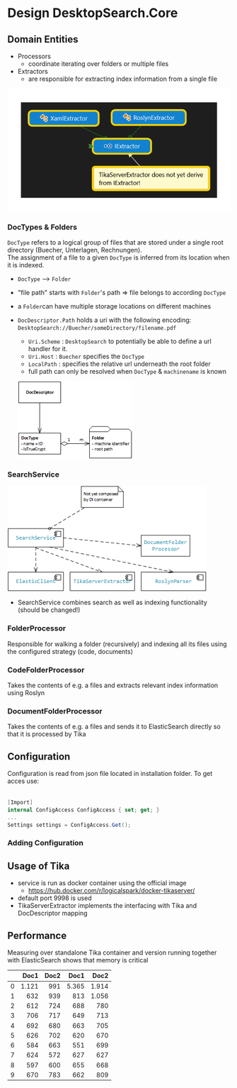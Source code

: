 ﻿# Design DesktopSearch.Core

## Domain Entities

* Processors
  * coordinate iterating over folders or multiple files
* Extractors
  * are responsible for extracting index information from a single file

![Extractors](../Documents/images/Extractors.png)

### DocTypes & Folders

`DocType` refers to a logical group of files that are stored under a single root directory (Buecher, Unterlagen, Rechnungen).\
The assignment of a file to a given `DocType` is inferred from its location when it is indexed.

* `DocType` --> `Folder`
* "file path" starts with `Folder`'s path  =>  file belongs to according `DocType`
* a `Folder`can have multiple storage locations on different machines
* `DocDescriptor.Path` holds a uri with the following encoding: `DesktopSearch://Buecher/someDirectory/filename.pdf`
  * `Uri.Scheme` : `DesktopSearch` to potentially be able to define a url handler for it.
  * `Uri.Host`   : `Buecher` specifies the `DocType`
  * `LocalPath`  : specifies the relative url underneath the root folder
  * full path can only be resolved when `DocType` & `machinename` is known

  ![DocDescriptor - DocType - Folder Relationship](../Documents/images/DocType.png)

### SearchService

![SearchService Dependencies](../Documents/images/SearchServiceStatic.png)

* SearchService combines search as well as indexing functionality (should be changed!)

### FolderProcessor

Responsible for walking a folder (recursively) and indexing all its files using the configured strategy (code, documents)

### CodeFolderProcessor

Takes the contents of e.g. a files and extracts relevant index information using Roslyn

### DocumentFolderProcessor

Takes the contents of e.g. a files and sends it to ElasticSearch directly so that it is processed by Tika

## Configuration

Configuration is read from json file located in installation folder. To get acces use:

```cs

[Import]
internal ConfigAccess ConfigAccess { set; get; }
...
Settings settings = ConfigAccess.Get();

```

### Adding Configuration

## Usage of Tika

* service is run as docker container using the official image
  * <https://hub.docker.com/r/logicalspark/docker-tikaserver/>
* default port 9998 is used
* TikaServerExtractor implements the interfacing with Tika and DocDescriptor mapping

## Performance

Measuring over standalone Tika container and version running together with ElasticSearch shows that memory is critical

|   | Doc1  | Doc2| Doc1  | Doc2  |
|--:|------:|----:|------:|------:|
| 0 | 1.121 | 991 | 5.365 | 1.914 |
| 1 | 632   | 939 | 813   | 1.056 |
| 2 | 612   | 724 | 688   | 780   |
| 3 | 706   | 717 | 649   | 713   |
| 4 | 692   | 680 | 663   | 705   |
| 5 | 626   | 702 | 620   | 670   |
| 6 | 584   | 663 | 551   | 699   |
| 7 | 624   | 572 | 627   | 627   |
| 8 | 597   | 600 | 655   | 668   |
| 9 | 670   | 783 | 662   | 809   |
